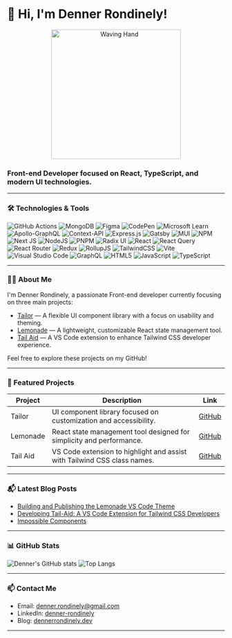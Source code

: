 # 👋 Hi, I'm Denner Rondinely!

<p align="center">
  <img src="https://i.gifer.com/77w2.gif" width="300" alt="Waving Hand" />
</p>

### Front-end Developer focused on React, TypeScript, and modern UI technologies.

---

### 🛠️ Technologies & Tools

![GitHub Actions](https://img.shields.io/badge/github%20actions-%232671E5.svg?style=for-the-badge&logo=githubactions&logoColor=white)
![MongoDB](https://img.shields.io/badge/MongoDB-%234ea94b.svg?style=for-the-badge&logo=mongodb&logoColor=white)
![Figma](https://img.shields.io/badge/figma-%23F24E1E.svg?style=for-the-badge&logo=figma&logoColor=white)
![CodePen](https://img.shields.io/badge/Codepen-000000?style=for-the-badge&logo=codepen&logoColor=white)
![Microsoft Learn](https://img.shields.io/badge/Microsoft_Learn-258ffa?style=for-the-badge&logo=microsoft&logoColor=white)
![Apollo-GraphQL](https://img.shields.io/badge/-ApolloGraphQL-311C87?style=for-the-badge&logo=apollo-graphql)
![Context-API](https://img.shields.io/badge/Context--Api-000000?style=for-the-badge&logo=react)
![Express.js](https://img.shields.io/badge/express.js-%23404d59.svg?style=for-the-badge&logo=express&logoColor=%2361DAFB)
![Gatsby](https://img.shields.io/badge/Gatsby-%23663399.svg?style=for-the-badge&logo=gatsby&logoColor=white)
![MUI](https://img.shields.io/badge/MUI-%230081CB.svg?style=for-the-badge&logo=mui&logoColor=white)
![NPM](https://img.shields.io/badge/NPM-%23CB3837.svg?style=for-the-badge&logo=npm&logoColor=white)
![Next JS](https://img.shields.io/badge/Next-black?style=for-the-badge&logo=next.js&logoColor=white)
![NodeJS](https://img.shields.io/badge/node.js-6DA55F?style=for-the-badge&logo=node.js&logoColor=white)
![PNPM](https://img.shields.io/badge/pnpm-%234a4a4a.svg?style=for-the-badge&logo=pnpm&logoColor=f69220)
![Radix UI](https://img.shields.io/badge/radix%20ui-161618.svg?style=for-the-badge&logo=radix-ui&logoColor=white)
![React](https://img.shields.io/badge/react-%2320232a.svg?style=for-the-badge&logo=react&logoColor=%2361DAFB)
![React Query](https://img.shields.io/badge/-React%20Query-FF4154?style=for-the-badge&logo=react%20query&logoColor=white)
![React Router](https://img.shields.io/badge/React_Router-CA4245?style=for-the-badge&logo=react-router&logoColor=white)
![Redux](https://img.shields.io/badge/redux-%23593d88.svg?style=for-the-badge&logo=redux&logoColor=white)
![RollupJS](https://img.shields.io/badge/RollupJS-ef3335?style=for-the-badge&logo=rollup.js&logoColor=white)
![TailwindCSS](https://img.shields.io/badge/tailwindcss-%2338B2AC.svg?style=for-the-badge&logo=tailwind-css&logoColor=white)
![Vite](https://img.shields.io/badge/vite-%23646CFF.svg?style=for-the-badge&logo=vite&logoColor=white)
![Visual Studio Code](https://img.shields.io/badge/Visual%20Studio%20Code-0078d7.svg?style=for-the-badge&logo=visual-studio-code&logoColor=white)
![GraphQL](https://img.shields.io/badge/-GraphQL-E10098?style=for-the-badge&logo=graphql&logoColor=white)
![HTML5](https://img.shields.io/badge/html5-%23E34F26.svg?style=for-the-badge&logo=html5&logoColor=white)
![JavaScript](https://img.shields.io/badge/javascript-%23323330.svg?style=for-the-badge&logo=javascript&logoColor=%23F7DF1E)
![TypeScript](https://img.shields.io/badge/typescript-%23007ACC.svg?style=for-the-badge&logo=typescript&logoColor=white)

---

### 👨‍💻 About Me

I'm Denner Rondinely, a passionate Front-end developer currently focusing on three main projects:

- [Tailor](https://github.com/dennerrondinely/tailor) — A flexible UI component library with a focus on usability and theming.
- [Lemonade](https://github.com/dennerrondinely/lemonade) — A lightweight, customizable React state management tool.
- [Tail Aid](https://github.com/dennerrondinely/tail-aid) — A VS Code extension to enhance Tailwind CSS developer experience.

Feel free to explore these projects on my GitHub!

---

### 🚀 Featured Projects

| Project | Description | Link |
|---------|-------------|------|
| Tailor | UI component library focused on customization and accessibility. | [GitHub](https://github.com/dennerrondinely/tailor) |
| Lemonade | React state management tool designed for simplicity and performance. | [GitHub](https://github.com/dennerrondinely/lemonade) |
| Tail Aid | VS Code extension to highlight and assist with Tailwind CSS class names. | [GitHub](https://github.com/dennerrondinely/tail-aid) |

---

### 📬 Latest Blog Posts
<!-- BLOG-POSTS:START -->
- [Building and Publishing the Lemonade VS Code Theme](/en/blog/lemonade-theme)
- [Developing Tail-Aid: A VS Code Extension for Tailwind CSS Developers](/en/blog/tail-aid-vscode-extension)
- [Impossible Components](/en/blog/impossible-components)
<!-- BLOG-POSTS:END -->

---

### 📊 GitHub Stats

![Denner's GitHub stats](https://github-readme-stats.vercel.app/api?username=dennerrondinely&show_icons=true&theme=tokyonight)
![Top Langs](https://github-readme-stats.vercel.app/api/top-langs/?username=dennerrondinely&layout=compact&theme=tokyonight)

---

### 📫 Contact Me

- Email: denner.rondinely@gmail.com  
- LinkedIn: [denner-rondinely](https://www.linkedin.com/in/denner-rondinely-da-silva/)  
- Blog: [dennerrondinely.dev](https://www.dennerrondinely.dev/en)  

---
